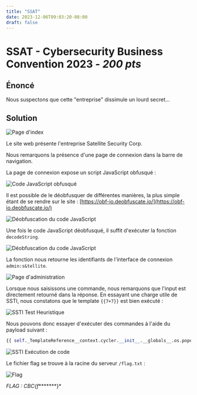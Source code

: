 ```yaml
---
title: "SSAT"
date: 2023-12-06T09:03:20-08:00
draft: false
---
```


# SSAT - Cybersecurity Business Convention 2023 - *200 pts*

## Énoncé

Nous suspectons que cette "entreprise" dissimule un lourd secret...

## Solution

![Page d'index](/images/005/01.png)

Le site web présente l'entreprise Satellite Security Corp.

Nous remarquons la présence d'une page de connexion dans la barre de navigation.

La page de connexion expose un script JavaScript obfusqué :

![Code JavaScript obfusqué](/images/005/02.png)

Il est possible de le déobfusquer de différentes manières, la plus simple étant de se rendre sur le site : [https://obf-io.deobfuscate.io/](https://obf-io.deobfuscate.io/)


![Déobfuscation du code JavaScript](/images/005/03.png)

Une fois le code JavaScript déobfusqué, il suffit d'exécuter la fonction `decodeString`.

![Déobfuscation du code JavaScript](/images/005/04.png)

La fonction nous retourne les identifiants de l'interface de connexion `admin:s&tellite`.

![Page d'administration](/images/005/05.png)

Lorsque nous saisissons une commande, nous remarquons que l'input est directement retourné dans la réponse. En essayant une charge utile de SSTI, nous constatons que le template `{{7+7}}` est bien exécuté :

![SSTI Test Heuristique](/images/005/06.png)

Nous pouvons donc essayer d'exécuter des commandes à l'aide du payload suivant :
```python
{{ self._TemplateReference__context.cycler.__init__.__globals__.os.popen('id').read() }}
```

![SSTI Exécution de code](/images/005/07.png)

Le fichier flag se trouve à la racine du serveur `/flag.txt` :

![Flag](/images/005/08.png)

*FLAG : CBC{f********}*